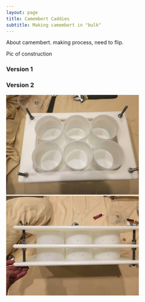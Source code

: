 ```yaml
---
layout: page
title: Camembert Caddies
subtitle: Making camembert in "bulk"
---
```


About camembert. making process, need to flip.

Pic of construction
### Version 1

### Version 2
<img src="/assets/img/caddie_top.jpg" width="360" />
<img src="/assets/img/caddie_side.jpg" width="360" /><br>

